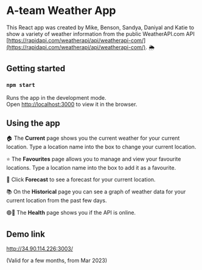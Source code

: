 # A-team Weather App

This React app was created by Mike, Benson, Sandya, Daniyal and Katie to show a variety of weather information from the public WeatherAPI.com API [https://rapidapi.com/weatherapi/api/weatherapi-com/](https://rapidapi.com/weatherapi/api/weatherapi-com/). 🌦

## Getting started

### `npm start`

Runs the app in the development mode.\
Open [http://localhost:3000](http://localhost:3000) to view it in the browser.

## Using the app

🏠 The **Current** page shows you the current weather for your current location. Type a location name into the box to change your current location.

⭐ The **Favourites** page allows you to manage and view your favourite locations. Type a location name into the box to add it as a favourite.

🔮 Click **Forecast** to see a forecast for your current location.

📚 On the **Historical** page you can see a graph of weather data for your current location from the past few days.

🟢🔴 The **Health** page shows you if the API is online.

## Demo link

http://34.90.114.226:3003/

(Valid for a few months, from Mar 2023)
